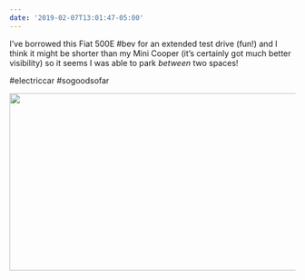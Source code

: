 ```yaml
---
date: '2019-02-07T13:01:47-05:00'
---
```

I’ve borrowed this Fiat 500E #bev for an extended test drive (fun!) and I think it might be shorter than my Mini Cooper (it’s certainly got much better visibility) so it seems I was able to park *between* two spaces!

#electriccar #sogoodsofar

<img src="uploads/2019/c01d68dff3.jpg" width="600" height="313" alt="" />
